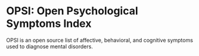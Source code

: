 OPSI: Open Psychological Symptoms Index
====

OPSI is an open source list of affective, behavioral, and cognitive symptoms used to diagnose mental disorders. 
